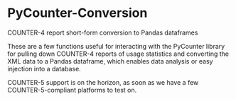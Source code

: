 # PyCounter-Conversion
COUNTER-4 report short-form conversion to Pandas dataframes


These are a few functions useful for interacting with the PyCounter library for pulling down COUNTER-4 reports of usage statistics and converting the XML data to a Pandas dataframe, which enables data analysis or easy injection into a database.

COUNTER-5 support is on the horizon, as soon as we have a few COUNTER-5-compliant platforms to test on.
